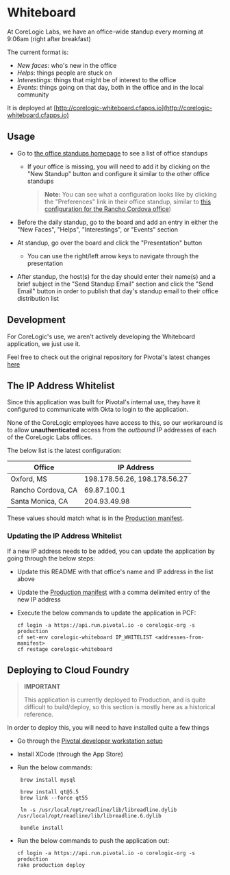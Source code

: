 # Whiteboard

At CoreLogic Labs, we have an office-wide standup every morning at 9:06am (right after breakfast)

The current format is:

- *New faces*: who's new in the office
- *Helps*: things people are stuck on
- *Interestings*: things that might be of interest to the office
- *Events*: things going on that day, both in the office and in the local community

It is deployed at [http://corelogic-whiteboard.cfapps.io](http://corelogic-whiteboard.cfapps.io)

## Usage

- Go to [the office standups homepage](http://corelogic-whiteboard.cfapps.io/standups) to see a list of office standups

   - If your office is missing, you will need to add it by clicking on the "New Standup" button and configure it similar to the other office standups
    
       > **Note:** You can see what a configuration looks like by clicking the "Preferences" link in their office standup, similar to [this configuration for the Rancho Cordova office](http://corelogic-whiteboard.cfapps.io/standups/2/edit))

- Before the daily standup, go to the board and add an entry in either the "New Faces", "Helps", "Interestings", or "Events" section
   
- At standup, go over the board and click the "Presentation" button
   
   - You can use the right/left arrow keys to navigate through the presentation

- After standup, the host(s) for the day should enter their name(s) and a brief subject in the "Send Standup Email" section and click the "Send Email" button in order to publish that day's standup email to their office distribution list

## Development

For CoreLogic's use, we aren't actively developing the Whiteboard application, we just use it.

Feel free to check out the original repository for Pivotal's latest changes [here](https://github.com/pivotal/whiteboard)

## The IP Address Whitelist

Since this application was built for Pivotal's internal use, they have it configured to communicate with Okta to login to the application.

None of the CoreLogic employees have access to this, so our workaround is to allow **unauthenticated** access from the *outbound* IP addresses of each of the CoreLogic Labs offices.

The below list is the latest configuration:

| Office             | IP Address                   |
| ---                | ---                          |
| Oxford, MS         | 198.178.56.26, 198.178.56.27 | 
| Rancho Cordova, CA | 69.87.100.1                  |
| Santa Monica, CA   | 204.93.49.98                 |

These values should match what is in the [Production manifest](./config/cf-production.yml).


### Updating the IP Address Whitelist

If a new IP address needs to be added, you can update the application by going through the below steps:

* Update this README with that office's name and IP address in the list above
* Update the [Production manifest](./config/cf-production.yml) with a comma delimited entry of the new IP address
* Execute the below commands to update the application in PCF:

   ```
   cf login -a https://api.run.pivotal.io -o corelogic-org -s production
   cf set-env corelogic-whiteboard IP_WHITELIST <addresses-from-manifest>
   cf restage corelogic-whiteboard
   ```
   
## Deploying to Cloud Foundry

> **IMPORTANT**
> 
> This application is currently deployed to Production, and is quite difficult to build/deploy, so this section is mostly here as a historical reference.

In order to deploy this, you will need to have installed quite a few things

* Go through the [Pivotal developer workstation setup](https://github.com/pivotal/workstation-setup)
* Install XCode (through the App Store)
* Run the below commands:

   ```
	brew install mysql
	
	brew install qt@5.5
	brew link --force qt55
	
	ln -s /usr/local/opt/readline/lib/libreadline.dylib /usr/local/opt/readline/lib/libreadline.6.dylib
	
	bundle install	
   ```
* Run the below commands to push the application out:

   ```
   cf login -a https://api.run.pivotal.io -o corelogic-org -s production
   rake production deploy
   ```
